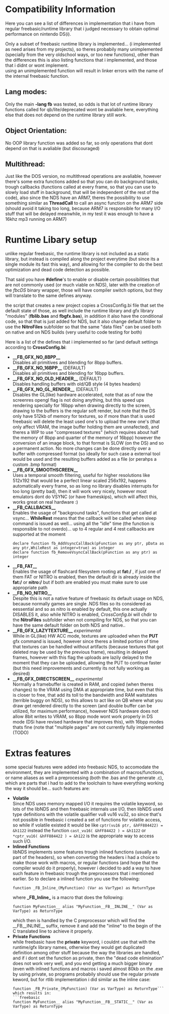 # Compatibility Information
Here you can see a list of differences in implementation that i have from regular freebasic/runtime
library that i judged necessary to obtain optimal performance on nintendo DS(i).  

Only a subset of freebasic runtime library is implemented... (i implemented as need arises from my projects),
so theres probabily many unimplemented (specially from the very oldschool ways, or too new functions), 
other than the differences this is also listing functions that i implemented, and those that i didnt or wont implement.  
using an unimplemented function will result in linker errors with the name of the internal freebasic function.

## Lang modes:
Only the main **-lang fb** was tested, so odds is that lot of runtime library functions called for qb/lite/deprecated wont be avaliable here,
everything else that does not depend on the runtime library still work.
## Object Orientation:
No OOP library function was added so far, so only operations that dont depend on that is avaliable (but discouraged)
## Multithread:
Just like the DOS version, no multithread operations are avaliable, however there's some extra functions added so that you can do background tasks, trough callbacks (functions called at every frame, so that you can use to slowly load stuff in background, that will be independent of the rest of the code), also since the NDS have an ARM7, theres the possibility to use something similar as **ThreadCall** to call an async function on the ARM7 side (should avoid it taking too long, because ARM7 is responsible for many I/O stuff that will be delayed meanwhile, in my test it was enough to have a 16khz mp3 running on ARM7)

# Runtime Libary setup
unlike regular freebasic, the runtime library is not included as a static library,
but instead is compiled along the project everytime (but since its a single module its fast this way), 
and allowing for the compiler to do the best optimization and dead code detection as possible.  

That said you have **#define**'s to enable or disable certain possibilities that are not commonly used (or much viable on NDS),
later with the creation of the *fbcDS* binary wrapper, those will have compiler switch options, but they will translate to the same defines anyway.  

the script that creates a new project copies a CrossConfig.bi file that set the default state of those, 
as well include the runtime library and gfx library "modules" (**fblib.bas** and **fbgfx.bas**), 
in addition it also have the conditional code, so that that is just added for NDS, 
but it also change default folder to use the **NitroFiles** subfolder so that the same "data files" can be used
both on native and on NDS builds (very useful to code testing for both)  

Here is a list of the defines that i implemented so far (and default settings according to **CrossConfig.bi**:
- **\_\_FB_GFX_NO_8BPP\_\_**  
 Disables all primitives and blending for 8bpp buffers.
- **\_\_FB_GFX_NO_16BPP\_\_**  (DEFAULT)  
 Disables all primitives and blending for 16bpp buffers.
- **\_\_FB_GFX_NO_OLD_HEADER\_\_**  (DEFAULT)  
 Disables handling buffers with old/QB style (4 bytes headers)
- **\_\_FB_GFX_NO_GL_RENDER\_\_**  (DEFAULT)  
 Disables the GL(like) hardware accelerated, note that as of now the screenres opengl flag is not doing anything, but this speed ups rendering specially for 16bpp when drawing directly to the screen, drawing to the buffers is the regular soft render, but note that the DS only have 512kb of memory for textures, so if more than that is used freebasic will delete the least used one's to upload the new one's (that only affect VRAM, the image buffer holding them are unnafected), and theres a WIP to use "compressed textures" (which requires about half the memory of 8bpp and quarter of the memory of 16bpp) however the conversion of an image block, to that format is SLOW (on the DS) and so a permanent action. No more changes can be done directly over a buffer with compressed format (so ideally for such case a external tool would be used and the resulting buffers added as a file (or perahps a custom .bmp format)
- **\_\_FB_GFX_SMOOTHSCREEN\_\_**  
 Uses a temporal smooth filtering, useful for higher resolutions like 512x192 that would be a perfect linear scaled 256x192, happens automatically every frame, so as long no library disables interrupts for too long (pretty bad), then it will work very nicely, however most emulators dont do VSYNC (or have frameskips), which will affect this, works great on real hardware :)
- **\_\_FB_CALLBACKS\_\_**  
 Enables the usage of "background tasks", functions that get called at vsync... **WhileRest** means that the callback will be called when sleep command is issued as well... using all the "idle" time (the function is responsible to not overdo)... up to 4 regular and 4 rest callbacks are supported at the moment
  ```freebasic
  declare function fb_AddVsyncCallBack(pFunction as any ptr, pData as any ptr,WhileRest as integer=true) as integer
  declare function fb_RemoveVsyncCallBack(pFunction as any ptr) as integer
  ```
- **\_\_FB_FAT\_\_**  
 Enables the usage of flashcard filesystem rooting at **fat:/** , if just one of them FAT or NITRO is enabled, then the default dir is already inside the **fat:/** or **nitro:/** but if both are enabled you must make sure to use appropriate path
- **\_\_FB_NO_NITRO\_\_**  
 Despite this is not a native feature of freebasic its default usage on NDS, because normally games are single .NDS files so its considered as eessential and so as nitro is enabled by default, this one actually DISABLES it, also while NITRO is enabled, *CrossConfig.bi* will chdir to the **NitroFiles** subfolder when not compiling for NDS, so that you can have the same default folder on both NDS and native..
- **\_\_FB_GFX_LAZYTEXTURE\_\_**  _experimental_  
 While in GL(like) HW ACC mode, textures are uploaded when the **PUT** gfx command is issued, however since theres a limited portion of time that textures can be handled without artifacts (because textures that got deleted may be used by the previous frame), resulting in delayed frames, however with this flag the uploads are lazily delayed to the moment that they can be uploaded, allowing the PUT to continue faster (but this need improvements and currently its not fully working as desired)  
- **\_\_FB_GFX_DIRECTSCREEN\_\_** _experimental_  
 Normally a framebuffer is created in RAM, and copied (when theres changes) to the VRAM using DMA at appropriate time, but even that this is closer to free, that add its toll to the bandwidth and RAM waitstates (terrible buggy on NDS), so this allows to act like on QB where what you draw get rendered directly to the screen (and double buffer can be utilized, for maximum performance), however NDS hardware does not allow 8bit writes to VRAM, so 8bpp mode wont work properly in DS mode (DSi have revised hardware that improves this), with 16bpp modes thats fine (note that "multiple pages" are not currently fully implemented (TODO)
 
# Extras features
some special features were added into freebasic NDS, to accomodate the environment, they are implemented with a combination of macros/functions, or name aliases as well a preprocessing (both the .bas and the generate .c), which are parts that i had to add to the toolchain to have everything working the way it should be... such features are:  
- **Volatile**  
 Since NDS uses memory mapped I/O it requires the volatile keyword, so lots of the libNDS and then freebasic internals use I/O, then libNDS used type definitions with the volatile qualifier vu8 vu16 vu32, so since that's not possible in freebasic i created a set of functions for volatile access, so while if volatile existed it would be like ```cptr(vu16 ptr, &hFF884422) = &h1122``` instead the function ```cast_vu16( &hFF84422 ) = &h1122``` or ```*cptr_vu16( &hFF884422 ) = &h122``` is the appropriate way to access such I/O.  
- **Inlined Functions**  
 libNDS implements some features trough inlined functions (usually as part of the headers), so when converting the headers i had a choice to make those work with macros, or regular functions (and hope that the compiler would do it properly), however i decided to add a way to have such feature in freebasic trough the preprocessors that i mentioned earlier. So to declare a inlined function you use the following:
  ```freebasic
  function _FB_Inline_(MyFunction) (Var as VarType) as ReturnType
  ```
  where **\_FB_Inline\_** is a macro that does the following:
  ```freebasic 
  function MyFunction__ alias "MyFunction__FB__INLINE__" (Var as VarType) as ReturnType
  ```
  which then is handled by the C preprocessor which will find the \_\_FB\_\_INLINE\_\_ suffix, remove it and add the "inline" to the begin of the C translated line to achieve it properly.  
- **Private Functions**  
 while freebasic have the **private** keyword, i couldnt use that with the runtime/gfx library names, otherwise they would get duplicated definition among other stuff because the way the libraries are handled, and if i dont set the function as private, then the "dead code elimination" does not work very well, and you end getting a much bigger binary (even with inlined functions and macros i saved almost 80kb on the .exe by using private, so programs probabily should use the regular private keword, but for rtlib implementation i did similar as the inline case:
  ```freebasic
  function _FB_Private_(MyFunction) (Var as VarType) as ReturnType``` 
  which results in:
  ```freebasic
  function MyFunction__ alias "MyFunction__FB__STATIC__" (Var as VarType) as ReturnType
  ```  
  
